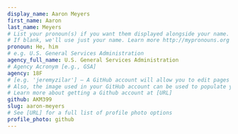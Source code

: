 ```yaml
---
display_name: Aaron Meyers
first_name: Aaron
last_name: Meyers
# List your pronoun(s) if you want them displayed alongside your name.
# If blank, we'll use just your name. Learn more http://mypronouns.org
pronoun: He, him
# e.g. U.S. General Services Administration
agency_full_name: U.S. General Services Administration
# Agency Acronym [e.g., GSA]
agency: 18F
# [e.g. 'jeremyzilar'] — A GitHub account will allow you to edit pages on Digital.gov.
# Also, the image used in your GitHub account can be used to populate your digital.gov profile photo.
# Learn more about getting a Github account at [URL]
github: AKM399
slug: aaron-meyers
# See [URL] for a full list of profile photo options
profile_photo: github
---
```

